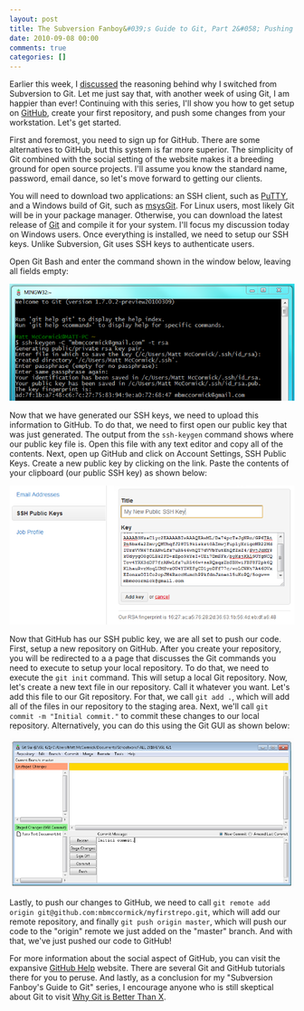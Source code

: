 ```yaml
---
layout: post
title: The Subversion Fanboy&#039;s Guide to Git, Part 2&#058; Pushing to GitHub
date: 2010-09-08 00:00
comments: true
categories: []
---
```

<p>Earlier this week, I <a href="http://mbmccormick.com/2010/08/the-subversion-fanboys-guide-to-git-part-1-why-git-is-better/" target="_blank">discussed</a> the reasoning behind why I switched from Subversion to Git. Let me just say that, with another week of using Git, I am happier than ever! Continuing with this series, I'll show you how to get setup on <a href="http://github.com" target="_blank">GitHub</a>, create your first repository, and push some changes from your workstation. Let's get started.</p>

<p>First and foremost, you need to sign up for GitHub. There are some alternatives to GitHub, but this system is far more superior. The simplicity of Git combined with the social setting of the website makes it a breeding ground for open source projects. I'll assume you know the standard name, password, email dance, so let's move forward to getting our clients.</p>

<p>You will need to download two applications: an SSH client, such as <a href="http://www.chiark.greenend.org.uk/~sgtatham/putty/" target="_blank">PuTTY</a>, and a Windows build of Git, such as <a href="http://code.google.com/p/msysgit/" target="_blank">msysGit</a>. For Linux users, most likely Git will be in your package manager. Otherwise, you can download the latest release of <a href="http://git-scm.com/" target="_blank">Git</a> and compile it for your system. I'll focus my discussion today on Windows users. Once everything is installed, we need to setup our SSH keys. Unlike Subversion, Git uses SSH keys to authenticate users.</p>

<p>Open Git Bash and enter the command shown in the window below, leaving all fields empty:</p>

<img src="/images/2012/05/cap1.png" alt="git bash" />

<p>Now that we have generated our SSH keys, we need to upload this information to GitHub. To do that, we need to first open our public key that was just generated. The output from the <code>ssh-keygen</code> command shows where our public key file is. Open this file with any text editor and copy all of the contents. Next, open up GitHub and click on Account Settings, SSH Public Keys. Create a new public key by clicking on the link. Paste the contents of your clipboard (our public SSH key) as shown below:</p>

<img src="/images/2012/05/cap2.png" alt="creating a public key" />

<p>Now that GitHub has our SSH public key, we are all set to push our code. First, setup a new repository on GitHub. After you create your repository, you will be redirected to a a page that discusses the Git commands you need to execute to setup your local repository. To do that, we need to execute the <code>git init</code> command. This will setup a local Git repository. Now, let's create a new text file in our repository. Call it whatever you want. Let's add this file to our Git repository. For that, we call <code>git add .</code>, which will add all of the files in our repository to the staging area. Next, we'll call <code>git commit -m "Initial commit."</code> to commit these changes to our local repository. Alternatively, you can do this using the Git GUI as shown below:</p>

<img src="/images/2012/05/cap3.png" alt="git gui" />

<p>Lastly, to push our changes to GitHub, we need to call <code>git remote add origin git@github.com:mbmccormick/myfirstrepo.git</code>, which will add our remote repository, and finally <code>git push origin master</code>, which will push our code to the "origin" remote we just added on the "master" branch. And with that, we've just pushed our code to GitHub!</p>

<p>For more information about the social aspect of GitHub, you can visit the expansive <a href="http://help.github.com/" target="_blank">GitHub Help</a> website. There are several Git and GitHub tutorials there for you to peruse. And lastly, as a conclusion for my "Subversion Fanboy's Guide to Git" series, I encourage anyone who is still skeptical about Git to visit <a href="http://whygitisbetterthanx.com/" target="_blank">Why Git is Better Than X</a>.</p>
